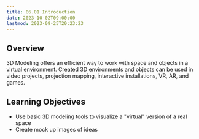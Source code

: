 ```yaml
---
title: 06.01 Introduction
date: 2023-10-02T09:00:00
lastmod: 2023-09-25T20:23:23
---
```


## Overview

3D Modeling offers an efficient way to work with space and objects in a virtual environment. Created 3D environments and objects can be used in video projects, projection mapping, interactive installations, VR, AR, and games.

## Learning Objectives

- Use basic 3D modeling tools to visualize a "virtual" version of a real space
- Create mock up images of ideas
